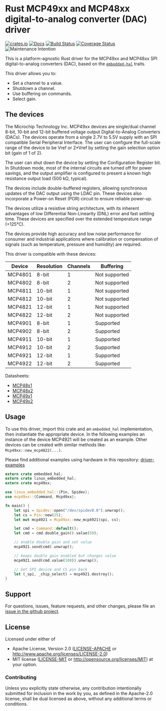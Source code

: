 # Rust MCP49xx and MCP48xx digital-to-analog converter (DAC) driver

[![crates.io](https://img.shields.io/crates/v/mcp49xx.svg)](https://crates.io/crates/mcp49xx)
[![Docs](https://docs.rs/mcp49xx/badge.svg)](https://docs.rs/mcp49xx)
[![Build Status](https://travis-ci.org/eldruin/mcp49xx-rs.svg?branch=master)](https://travis-ci.org/eldruin/mcp49xx-rs)
[![Coverage Status](https://coveralls.io/repos/github/eldruin/mcp49xx-rs/badge.svg?branch=master)](https://coveralls.io/github/eldruin/mcp49xx-rs?branch=master)
![Maintenance Intention](https://img.shields.io/badge/maintenance-actively--developed-brightgreen.svg)

This is a platform-agnostic Rust driver for the MCP49xx and MCP48xx SPI
digital-to-analog converters (DAC), based on the [`embedded-hal`] traits.

[`embedded-hal`]: https://github.com/rust-embedded/embedded-hal

This driver allows you to:
- Set a channel to a value.
- Shutdown a channel.
- Use buffering on commands.
- Select gain.

## The devices
The Microchip Technology Inc. MCP49xx devices are single/dual channel 8-bit,
10-bit and 12-bit buffered voltage output Digital-to-Analog Converters
(DACs). The devices operate from a single 2.7V to 5.5V supply with an SPI
compatible Serial Peripheral Interface. The user can configure the
full-scale range of the device to be Vref or 2*Vref by setting the gain
selection option bit (gain of 1 of 2).

The user can shut down the device by setting the Configuration Register bit.
In Shutdown mode, most of the internal circuits are turned off for power
savings, and the output amplifier is configured to present a known high
resistance output load (500 kΩ, typical).

The devices include double-buffered registers, allowing synchronous updates
of the DAC output using the LDAC pin. These devices also incorporate a
Power-on Reset (POR) circuit to ensure reliable power-up.

The devices utilize a resistive string architecture, with its inherent
advantages of low Differential Non-Linearity (DNL) error and fast settling
time. These devices are specified over the extended temperature range (+125°C).

The devices provide high accuracy and low noise performance for consumer
and industrial applications where calibration or compensation of signals
(such as temperature, pressure and humidity) are required.

This driver is compatible with these devices:

| Device  | Resolution | Channels | Buffering     |
|---------|------------|----------|---------------|
| MCP4801 | 8-bit      | 1        | Not supported |
| MCP4802 | 8-bit      | 2        | Not supported |
| MCP4811 | 10-bit     | 1        | Not supported |
| MCP4812 | 10-bit     | 2        | Not supported |
| MCP4821 | 12-bit     | 1        | Not supported |
| MCP4822 | 12-bit     | 2        | Not supported |
| MCP4901 | 8-bit      | 1        | Supported     |
| MCP4902 | 8-bit      | 2        | Supported     |
| MCP4911 | 10-bit     | 1        | Supported     |
| MCP4912 | 10-bit     | 2        | Supported     |
| MCP4921 | 12-bit     | 1        | Supported     |
| MCP4922 | 12-bit     | 2        | Supported     |

Datasheets:
- [MCP48x1](http://ww1.microchip.com/downloads/en/DeviceDoc/22244B.pdf)
- [MCP48x2](http://ww1.microchip.com/downloads/en/DeviceDoc/20002249B.pdf)
- [MCP49x1](http://ww1.microchip.com/downloads/en/DeviceDoc/22248a.pdf)
- [MCP49x2](http://ww1.microchip.com/downloads/en/DeviceDoc/22250A.pdf)

## Usage

To use this driver, import this crate and an `embedded_hal` implementation,
then instantiate the appropriate device.
In the following examples an instance of the device MCP4921 will be created
as an example. Other devices can be created with similar methods like:
`Mcp49xx::new_mcp4822(...)`.

Please find additional examples using hardware in this repository: [driver-examples]

[driver-examples]: https://github.com/eldruin/driver-examples

```rust
extern crate embedded_hal;
extern crate linux_embedded_hal;
extern crate mcp49xx;

use linux_embedded_hal::{Pin, Spidev};
use mcp49xx::{Command, Mcp49xx};

fn main() {
    let spi = Spidev::open("/dev/spidev0.0").unwrap();
    let cs = Pin::new(25);
    let mut mcp4921 = Mcp49xx::new_mcp4921(spi, cs);

    let cmd = Command::default();
    let cmd = cmd.double_gain().value(50);

    // enable double gain and set value
    mcp4921.send(cmd).unwrap();

    // keeps double gain enabled but changes value
    mcp4921.send(cmd.value(100)).unwrap();

    // Get SPI device and CS pin back
    let (_spi, _chip_select) = mcp4921.destroy();
}
```

## Support

For questions, issues, feature requests, and other changes, please file an
[issue in the github project](https://github.com/eldruin/mcp49xx-rs/issues).

## License

Licensed under either of

 * Apache License, Version 2.0 ([LICENSE-APACHE](LICENSE-APACHE) or
   http://www.apache.org/licenses/LICENSE-2.0)
 * MIT license ([LICENSE-MIT](LICENSE-MIT) or
   http://opensource.org/licenses/MIT) at your option.

### Contributing

Unless you explicitly state otherwise, any contribution intentionally submitted
for inclusion in the work by you, as defined in the Apache-2.0 license, shall
be dual licensed as above, without any additional terms or conditions.

